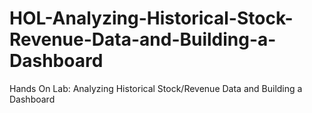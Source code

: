 # HOL-Analyzing-Historical-Stock-Revenue-Data-and-Building-a-Dashboard
Hands On Lab: Analyzing Historical Stock/Revenue Data and Building a Dashboard
